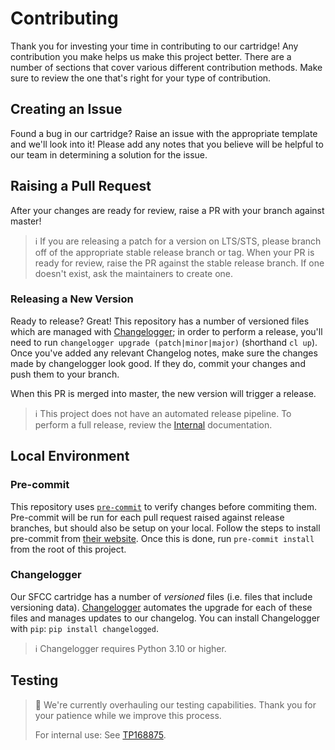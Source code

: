 # Contributing

Thank you for investing your time in contributing to our cartridge! Any
contribution you make helps us make this project better. There are a number
of sections that cover various different contribution methods. Make sure to
review the one that's right for your type of contribution.

## Creating an Issue

Found a bug in our cartridge? Raise an issue with the appropriate template and
we'll look into it! Please add any notes that you believe will be helpful to
our team in determining a solution for the issue.

## Raising a Pull Request

After your changes are ready for review, raise a PR with your branch against master!

> ℹ️  If you are releasing a patch for a version on LTS/STS, please branch off
> of the appropriate stable release branch or tag. When your PR is ready for review,
> raise the PR against the stable release branch. If one doesn't exist, ask the
> maintainers to create one.

### Releasing a New Version

Ready to release? Great! This repository has a number of versioned files which are
managed with [Changelogger](https://pypi.org/project/changelogged/); in order to
perform a release, you'll need to run `changelogger upgrade (patch|minor|major)`
(shorthand `cl up`). Once you've added any relevant Changelog notes, make sure
the changes made by changelogger look good. If they do, commit your changes and
push them to your branch.

When this PR is merged into master, the new version will trigger a release.

> ℹ️  This project does not have an automated release pipeline. To perform a full
> release, review the [Internal](INTERNAL.md) documentation.
## Local Environment

### Pre-commit

This repository uses [`pre-commit`](https://pre-commit.com/) to verify changes
before commiting them. Pre-commit will be run for each pull request raised
against release branches, but should also be setup on your local. Follow the
steps to install pre-commit from [their website](https://pre-commit.com/).
Once this is done, run `pre-commit install` from the root of this project.

### Changelogger

Our SFCC cartridge has a number of _versioned_ files (i.e. files that include
versioning data). [Changelogger](https://pypi.org/project/changelogged/) automates
the upgrade for each of these files and manages updates to our changelog. You can
install Changelogger with `pip`: `pip install changelogged`.

> ℹ️  Changelogger requires Python 3.10 or higher.

## Testing

> 🚧 We're currently overhauling our testing capabilities. Thank you for your
> patience while we improve this process.
>
> For internal use: See [TP168875](https://klaviyo.tpondemand.com/entity/168875-spike-sfcc-src-directory-migration-strategy).
>